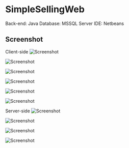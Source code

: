 # SimpleSellingWeb
Back-end: Java
Database: MSSQL Server
IDE: Netbeans

## Screenshot
Client-side
![Screenshot](https://i.imgur.com/7M0X73z.png)

![Screenshot](https://i.imgur.com/7eYMi0U.png)

![Screenshot](https://i.imgur.com/7U66sa5.png)

![Screenshot](https://i.imgur.com/zYhpMg1.png)

![Screenshot](https://i.imgur.com/tOZYsD2.png)

![Screenshot](https://i.imgur.com/uPLmWvv.png)

Server-side
![Screenshot](https://i.imgur.com/qGWJrdR.png)

![Screenshot](https://i.imgur.com/SdCUvD4.png)

![Screenshot](https://i.imgur.com/lEowJG7.png)

![Screenshot](https://i.imgur.com/t87lPsa.png)
